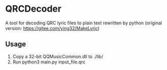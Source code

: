 # QRCDecoder
A tool for decoding QRC lyric files to plain text rewritten by python (original version: https://gitee.com/ying32/MakeLyric)

## Usage

1. Copy a 32-bit QQMusicCommon.dll to ./lib/
2. Run python3 main.py input_file.qrc